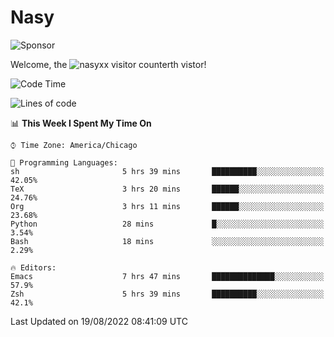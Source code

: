 # Nasy

<!--
<p align="center">
<img height="200" src="https://github-readme-stats.vercel.app/api?username=nasyxx&count_private=true&show_icons=true&theme=dracula&include_all_commits=true"/>
<img height="200" src="https://github-readme-stats.vercel.app/api/top-langs/?username=nasyxx&theme=dracula&hide=html,jupyter+notebook&count_private=true&show_icons=true"/>
</p>

  
----------------
-->

![Sponsor](https://img.shields.io/static/v1.svg?label=Sponsor&message=%E2%9D%A4&logo=GitHub&style=flat&color=pink)
 
Welcome, the ![nasyxx visitor counter](https://count.getloli.com/get/@nasyxx?theme=rule34)th vistor!
 
<!--START_SECTION:waka-->
![Code Time](http://img.shields.io/badge/Code%20Time-2%2C561%20hrs%2023%20mins-blue)

![Lines of code](https://img.shields.io/badge/From%20Hello%20World%20I%27ve%20Written-5%20Million%20lines%20of%20code-blue)

📊 **This Week I Spent My Time On** 

```text
⌚︎ Time Zone: America/Chicago

💬 Programming Languages: 
sh                       5 hrs 39 mins       ██████████░░░░░░░░░░░░░░░   42.05% 
TeX                      3 hrs 20 mins       ██████░░░░░░░░░░░░░░░░░░░   24.76% 
Org                      3 hrs 11 mins       ██████░░░░░░░░░░░░░░░░░░░   23.68% 
Python                   28 mins             █░░░░░░░░░░░░░░░░░░░░░░░░   3.54% 
Bash                     18 mins             ░░░░░░░░░░░░░░░░░░░░░░░░░   2.29%

🔥 Editors: 
Emacs                    7 hrs 47 mins       ██████████████░░░░░░░░░░░   57.9% 
Zsh                      5 hrs 39 mins       ██████████░░░░░░░░░░░░░░░   42.1%

```


 Last Updated on 19/08/2022 08:41:09 UTC
<!--END_SECTION:waka-->

<!-- ![visitors](https://visitor-badge.laobi.icu/badge?page_id=nasyxx.nasyxx) -->
